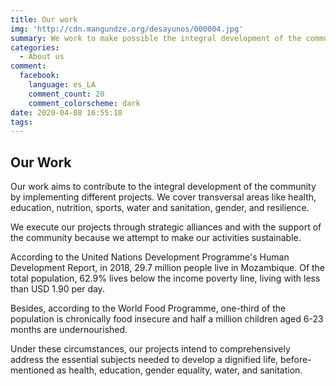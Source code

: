 ```yaml
---
title: Our work
img: 'http://cdn.mangundze.org/desayunos/000004.jpg'
summary: We work to make possible the integral development of the community of São Benedicto de Mangundze.
categories:
  - About us
comment:
  facebook:
    language: es_LA
    comment_count: 20
    comment_colorscheme: dark
date: 2020-04-08 16:55:10
tags:
---
```


## **Our Work**

Our work aims to contribute to the integral development of the community by implementing different projects. We cover transversal areas like health, education, nutrition, sports, water and sanitation, gender, and resilience.

We execute our projects through strategic alliances and with the support of the community because we attempt to make our activities sustainable.

According to the United Nations Development Programme's Human Development Report, in 2018, 29.7 million people live in Mozambique. Of the total population, 62.9% lives below the income poverty line, living with less than USD 1.90 per day.

Besides, according to the World Food Programme, one-third of the population is chronically food insecure and half a million children aged 6-23 months are undernourished.

Under these circumstances, our projects intend to comprehensively address the essential subjects needed to develop a dignified life, before-mentioned as health, education, gender equality, water, and sanitation.